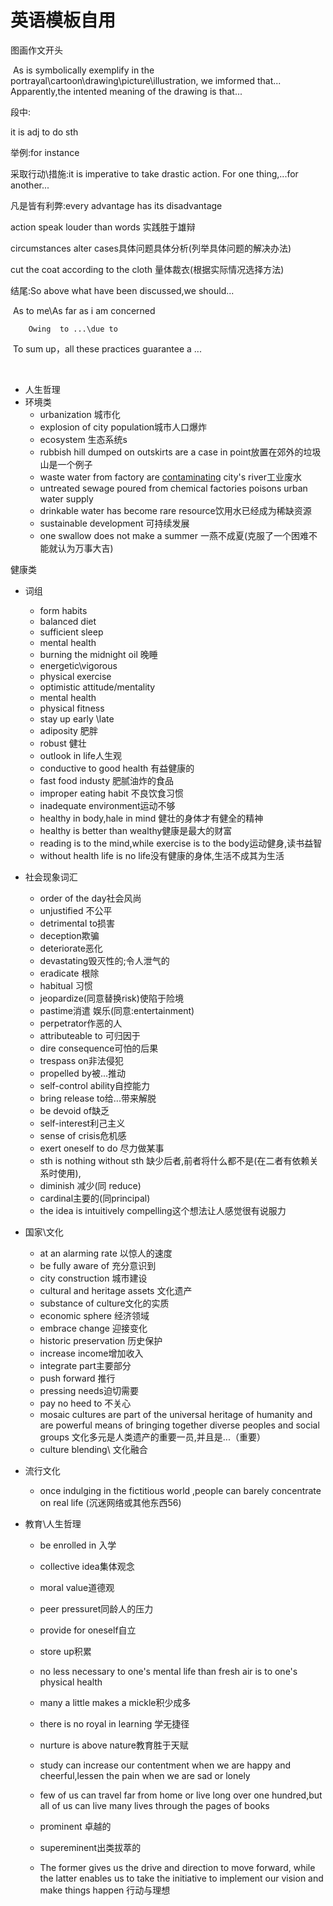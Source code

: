 # 英语模板自用

图画作文开头

​	As is symbolically exemplify in the portrayal\cartoon\drawing\picture\illustration, we imformed that... Apparently,the intented meaning of the drawing is that...



段中:

it is adj to do sth

举例:for instance 

采取行动\措施:it is imperative to take drastic action. For one thing,...for another...

凡是皆有利弊:every advantage has its disadvantage

action speak louder than words 实践胜于雄辩

circumstances alter cases具体问题具体分析(列举具体问题的解决办法)

cut the coat according to the cloth 量体裁衣(根据实际情况选择方法)





结尾:So above what have been discussed,we should...

​         As to me\As far as i am concerned

 		Owing  to ...\due to

​		To sum up，all these practices guarantee a ...

​         

- 人生哲理
- 环境类
  - urbanization 城市化
  - explosion of city population城市人口爆炸
  - ecosystem 生态系统s
  - rubbish hill dumped on outskirts are a case in point放置在郊外的垃圾山是一个例子
  - waste water from factory are <u>contaminating</u> city's river工业废水
  - untreated sewage poured from chemical factories poisons urban water supply
  - drinkable water has become rare resource饮用水已经成为稀缺资源
  - sustainable development 可持续发展
  - one swallow does not make a summer 一燕不成夏(克服了一个困难不能就认为万事大吉)

健康类

- 词组
  - form habits
  - balanced diet
  - sufficient sleep
  - mental health
  - burning the midnight oil 晚睡
  - energetic\vigorous
  - physical exercise
  - optimistic attitude/mentality
  - mental health
  - physical fitness
  - stay up early \late
  - adiposity 肥胖
  - robust 健壮
  - outlook in life人生观
  - conductive to good health 有益健康的
  - fast food industy 肥腻油炸的食品
  - improper eating habit 不良饮食习惯
  - inadequate environment运动不够
  - healthy in body,hale in mind 健壮的身体才有健全的精神
  - healthy is  better than wealthy健康是最大的财富
  - reading is to the mind,while exercise is to the body运动健身,读书益智
  - without health life is no life没有健康的身体,生活不成其为生活
  
- 社会现象词汇
  - order of the day社会风尚
  - unjustified 不公平
  - detrimental to损害
  - deception欺骗
  - deteriorate恶化
  - devastating毁灭性的;令人泄气的
  - eradicate 根除
  - habitual 习惯
  - jeopardize(同意替换risk)使陷于险境
  - pastime消遣 娱乐(同意:entertainment)
  - perpetrator作恶的人
  - attributeable to 可归因于
  - dire consequence可怕的后果
  - trespass on非法侵犯
  - propelled by被...推动
  - self-control ability自控能力
  - bring release to给...带来解脱
  - be devoid of缺乏
  - self-interest利己主义
  - sense of crisis危机感
  - exert oneself to do 尽力做某事
  - sth is nothing without sth 缺少后者,前者将什么都不是(在二者有依赖关系时使用),
  - diminish 减少(同 reduce)
  - cardinal主要的(同principal)
  - the idea is intuitively compelling这个想法让人感觉很有说服力
  
- 国家\文化
  - at an alarming rate 以惊人的速度
  - be fully aware of 充分意识到
  - city construction 城市建设
  - cultural and  heritage assets 文化遗产
  - substance of  culture文化的实质
  - economic sphere 经济领域
  - embrace change 迎接变化
  - historic preservation 历史保护
  - increase income增加收入
  - integrate  part主要部分
  - push forward 推行
  - pressing needs迫切需要
  - pay no heed to 不关心
  - mosaic cultures are part of the universal heritage of humanity and are powerful means of bringing together diverse peoples and social groups 文化多元是人类遗产的重要一员,并且是...（重要）
  - culture blending\  文化融合
  
- 流行文化

  - once indulging in the fictitious world ,people can barely concentrate on real life (沉迷网络或其他东西56)

- 教育\人生哲理

  - be enrolled in 入学

  - collective idea集体观念

  - moral value道德观

  - peer pressuret同龄人的压力

  - provide for oneself自立

  - store up积累

  - no less necessary to one's mental life than fresh air is to one's physical health

  - many a little makes a  mickle积少成多

  - there is no royal in learning 学无捷径

  - nurture is above nature教育胜于天赋 

  - study can increase our contentment when we are happy and cheerful,lessen the pain when we are sad or lonely

  - few of  us can travel far from home or  live long over one hundred,but all of  us can live many lives through the pages of  books 

  - prominent 卓越的
  
  - supereminent出类拔萃的
  
  - The former gives us the drive and direction to move forward, while the latter enables us to take the initiative to implement our vision and make things happen 行动与理想
  
    
  
    
  
    
    
    
    
    